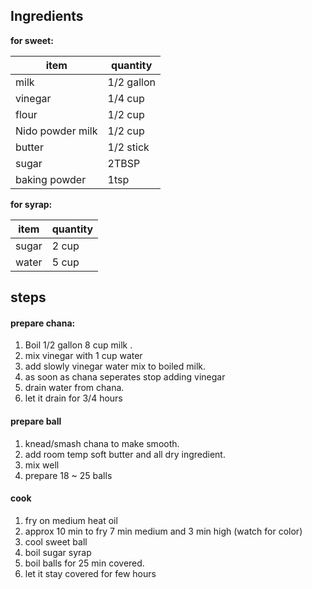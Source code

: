 
## Ingredients 


**for sweet:**  

item|quantity
--|--
milk|1/2 gallon
vinegar|1/4 cup
flour|1/2 cup
Nido powder milk| 1/2 cup
butter|1/2 stick
sugar|2TBSP
baking powder|1tsp

**for syrap:**  

item|quantity
--|--
sugar|2 cup
water|5 cup

## steps

#### prepare chana:  

1. Boil 1/2 gallon 8 cup milk .  
1. mix vinegar with 1 cup water  
1. add slowly vinegar water mix to boiled milk.  
1. as soon as chana seperates stop adding vinegar  
1. drain water from chana.  
1. let it drain for 3/4 hours  

#### prepare ball  

1. knead/smash chana to make smooth.  
1. add room temp soft butter and all dry ingredient.  
1. mix well  
1. prepare 18 ~ 25 balls  

#### cook  

1. fry on medium heat oil  
1. approx 10 min to fry 7 min medium and 3 min high (watch for color)   
1. cool sweet ball  
1. boil sugar syrap  
1. boil balls for 25 min covered.  
1. let it stay covered for few hours  

